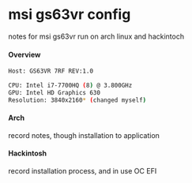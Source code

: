 # msi gs63vr config
notes for msi gs63vr run on arch linux and hackintoch



#### Overview

```bash
Host: GS63VR 7RF REV:1.0

CPU: Intel i7-7700HQ (8) @ 3.800GHz
GPU: Intel HD Graphics 630
Resolution: 3840x2160* (changed myself)
```



#### Arch

record notes, though installation to application



#### Hackintosh

record installation process, and in use OC EFI

